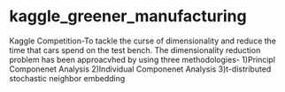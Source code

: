 # kaggle_greener_manufacturing
Kaggle Competition-To tackle the curse of dimensionality and reduce the time that cars spend on the test bench.
The dimensionality reduction problem has been approacvhed by using three methodologies- 
1)Principl Componenet Analysis
2)Individual Componenet Analysis
3)t-distributed stochastic neighbor embedding

